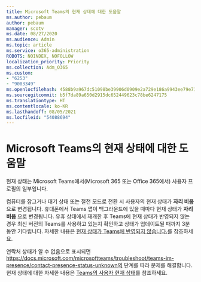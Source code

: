 ```yaml
---
title: Microsoft Teams의 현재 상태에 대한 도움말
ms.author: pebaum
author: pebaum
manager: scotv
ms.date: 08/27/2020
ms.audience: Admin
ms.topic: article
ms.service: o365-administration
ROBOTS: NOINDEX, NOFOLLOW
localization_priority: Priority
ms.collection: Adm_O365
ms.custom:
- "6253"
- "9003349"
ms.openlocfilehash: 4588b9a967dc51098be39906d0909e2a729e186a9943ee79e71d6ab50a666107
ms.sourcegitcommit: b5f7da89a650d2915dc652449623c78be6247175
ms.translationtype: HT
ms.contentlocale: ko-KR
ms.lasthandoff: 08/05/2021
ms.locfileid: "54088694"
---
```

# <a name="help-with-presence-in-microsoft-teams"></a>Microsoft Teams의 현재 상태에 대한 도움말

현재 상태는 Microsoft Teams에서(Microsoft 365 또는 Office 365에서) 사용자 프로필의 일부입니다. 

컴퓨터를 잠그거나 대기 상태 또는 절전 모드로 전환 시 사용자의 현재 상태가 **자리 비움** 으로 변경됩니다. 휴대폰에서 Teams 앱이 백그라운드에 있을 때마다 현재 상태가 **자리 비움** 으로 변경됩니다. 유휴 상태에서 재개한 후 Teams에 현재 상태가 반영되지 않는 경우 최신 버전의 Teams를 사용하고 있는지 확인하고 상태가 업데이트될 때까지 3분 동안 기다립니다. 자세한 내용은 [현재 상태가 Teams에 반영되지 않습니다.](https://docs.microsoft.com/microsoftteams/troubleshoot/teams-im-presence/presence-not-show-actual-status)를 참조하세요.

연락처 상태가 알 수 없음으로 표시되면 https://docs.microsoft.com/microsoftteams/troubleshoot/teams-im-presence/contact-presence-status-unknown의 단계를 따라 문제를 해결합니다.
현재 상태에 대한 자세한 내용은 [Teams의 사용자 현재 상태](https://docs.microsoft.com/microsoftteams/presence-admins)를 참조하세요.

